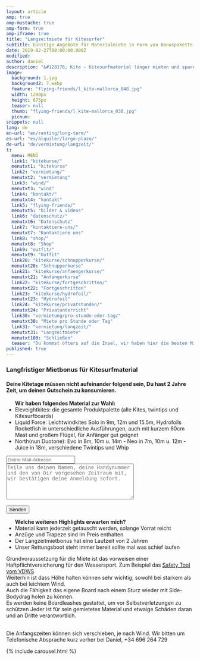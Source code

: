 ```yaml
---
layout: article
amp: true
amp-mustache: true
amp-form: true
amp-iframe: true
title: "Langzeitmiete für Kitesurfer"
subtitle: Günstige Angebote für Materialmiete in Form von Bonuspakette
date: 2019-02-27T00:00:00.000Z
modified: 
author: daniel
description: "&#128176; Kite - Kitesurfmaterial länger mieten und sparen? Für dich haben wir diverse Bonuspakette zum Mieten, nutzbar in 2 Jahre"
image: 
  background: 1.jpg
  background2: 7.webp
  feature: "flying-friends/l_kite-mallorca_048.jpg"
  width: 1200px
  height: 675px
  teaser: null
  thumb: "flying-friends/l_kite-mallorca_038.jpg"
  picnum: 
snippets: null
lang: de
en-url: "en/renting/long-term/"
es-url: "es/alquiler/largo-plazo/"
de-url: "de/vermietung/langzeit/"
t: 
  menu: MENÜ
  link1: "kitekurse/"
  menutxt1: "kitekurse"
  link2: "vermietung/"
  menutxt2: "vermietung"
  link3: "wind/"
  menutxt3: "wind"
  link4: "kontakt/"
  menutxt4: "kontakt"
  link5: "flying-friends/"
  menutxt5: "bilder & videos"
  link6: "datenschutz/"
  menutxt6: "Datenschutz"
  link7: "kontaktiere-uns/"
  menutxt7: "Kontaktiere uns"
  link8: "shop/"
  menutxt8: "Shop"
  link9: "outfit/"
  menutxt9: "Outfit"
  link20: "kitekurse/schnupperkurse/"
  menutxt20: "Schnupperkurse"
  link21: "kitekurse/anfaengerkurse/"
  menutxt21: "Anfängerkurse"
  link22: "kitekurse/fortgeschritten/"
  menutxt22: "Fortgeschritten"
  link23: "kitekurse/hydrofoil/"
  menutxt23: "Hydrofoil"
  link24: "kitekurse/privatstunden/"
  menutxt24: "Privatunterricht"
  link30: "vermietung/pro-stunde-oder-tag/"
  menutxt30: "Miete pro Stunde oder Tag"
  link31: "vermietung/langzeit/"
  menutxt31: "Langzeitmiete"
  menutxt100: "Schließen"
  teaser: "Du kommst öfters auf die Insel, wir haben hier die besten Mietpreise"
published: true
---
```


<h3>Langfristiger Mietbonus für Kitesurfmaterial</h3>
<h4>Deine Kitetage müssen nicht aufeinander folgend sein, Du hast 2 Jahre Zeit, um deinen Gutschein zu konsumieren.</h4>
  
<ul><strong>Wir haben folgendes Material zur Wahl:</strong><br>
<li>Eleveightkites: die gesamte Produktpalette (alle Kites, twintips und Kitesurfboards)</li>
<li>Liquid Force: Leichtwindkites Solo in 9m, 12m und 15.5m, Hydrofoils Rocketfish in unterschiedliche Ausführungen, auch mit kurzem 60cm Mast und großem Flügel, für Anfänger gut geignet</li>
<li>North(nun Duotone): Evo in 8m, 10m u. 14m - Neo in 7m, 10m u. 12m - Juice in 18m, verschiedene Twintips und Whip</li>
</ul>
<div class="item">
<form method="POST" action-xhr="https://formspree.io/team@kite-mallorca.com">
  <input type="email" name="_replyto" placeholder="Deine Mail-Adresse" required>
  <input type="hidden" name="_subject" value="Reservierungsanfrage für Miete von Kitesurfmaterial auf lange Zeit">
  <textarea name="body" cols="40" rows="6" placeholder="Teile uns deinen Namen, deine Handynummer und den von Dir vorgesehen Zeitraum mit, wir bestätigen deine Anmeldung sofort."></textarea>
  <span></span><br><br>
  <input type="hidden" name="_next" value="{{ site.url }}/de/danke">
  <input type="submit" value="Senden">
</form>
<ul title="Weitere Highlights bei diesem Kurs"><strong>Welche weiteren Highlights erwarten mich?</strong>
<li>Material kann jederzeit getauscht werden, solange Vorrat reicht</li>
<li>Anzüge und Trapeze sind im Preis enthalten</li>
<li>Der Langzeitmietbonus hat eine Laufzeit von 2 Jahren</li>
<li>Unser Rettungsboot steht immer bereit sollte mal was schief laufen</li>
</ul>
<span>Grundvoraussetzung für die Miete ist das vorweisen einer Haftpflichtversicherung für den Wassersport. Zum Beispiel das <a href="https://cp.vdws.de/shop/insurance/VS19796" title="Unfall und Haftpflichtversicherung">Safety Tool vom VDWS</a><br>
Weiterhin ist dass Höhe halten können sehr wichtig, sowohl bei starkem als auch bei leichtem Wind. <br>
Auch die Fähigkeit das eigene Board nach einem Sturz wieder mit Side-Bodydrag holen zu können.<br>
Es werden keine Boardleashes gestattet, um vor Selbstverletzungen zu schützen
Jeder ist für sein gemietetes Material und etwaige Schäden daran und an Dritte verantwortlich.</span><br><br>


<span>Die Anfangszeiten können sich verschieben, je nach Wind. Wir bitten um Telefonische Absprache kurz vorher bei Daniel, +34 696 264 729</span>
</div>

{% include carousel.html %}
